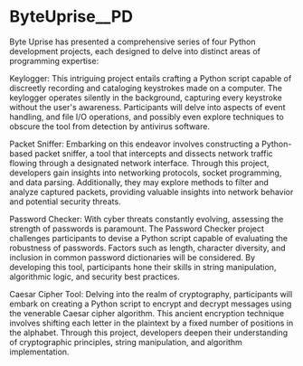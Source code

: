 # ByteUprise__PD

Byte Uprise has presented a comprehensive series of four Python development projects, each designed to delve into distinct areas of programming expertise:

Keylogger: This intriguing project entails crafting a Python script capable of discreetly recording and cataloging keystrokes made on a computer. The keylogger operates silently in the background, capturing every keystroke without the user's awareness. Participants will delve into aspects of event handling, and file I/O operations, and possibly even explore techniques to obscure the tool from detection by antivirus software.

Packet Sniffer: Embarking on this endeavor involves constructing a Python-based packet sniffer, a tool that intercepts and dissects network traffic flowing through a designated network interface. Through this project, developers gain insights into networking protocols, socket programming, and data parsing. Additionally, they may explore methods to filter and analyze captured packets, providing valuable insights into network behavior and potential security threats.

Password Checker: With cyber threats constantly evolving, assessing the strength of passwords is paramount. The Password Checker project challenges participants to devise a Python script capable of evaluating the robustness of passwords. Factors such as length, character diversity, and inclusion in common password dictionaries will be considered. By developing this tool, participants hone their skills in string manipulation, algorithmic logic, and security best practices.

Caesar Cipher Tool: Delving into the realm of cryptography, participants will embark on creating a Python script to encrypt and decrypt messages using the venerable Caesar cipher algorithm. This ancient encryption technique involves shifting each letter in the plaintext by a fixed number of positions in the alphabet. Through this project, developers deepen their understanding of cryptographic principles, string manipulation, and algorithm implementation.
